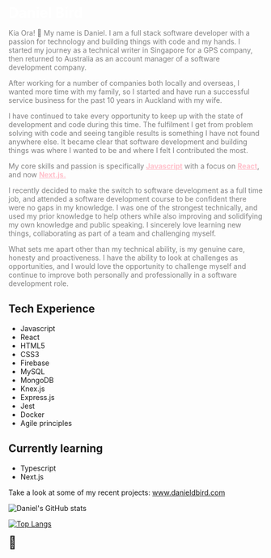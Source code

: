 <h1 style="color:#ffffff;margin:0;">Daniel Bird</h1>
<p style="color:gray;">Kia Ora! 👋 My name is Daniel. I am a full stack software developer with a passion for technology and building things with code and my hands. I started my journey as a technical writer in Singapore for a GPS company, then returned to Australia as an account manager of a software development company.</p>

<p style="color:gray;">After working for a number of companies both locally and overseas, I wanted more time with my family, so I started and have run a successful service business for the past 10 years in Auckland with my wife.</p>

<p style="color:gray;">I have continued to take every opportunity to keep up with the state of development and code during this time. The fulfilment I get from problem solving with code and seeing tangible results is something I have not found anywhere else. It became clear that software development and building things was where I wanted to be and where I felt I contributed the most.</p>

<p style="color:gray;">My core skills and passion is specifically <strong style="color:pink;"><ins>Javascript</ins></strong> with a focus on <strong style="color:pink;"><ins>React</ins></strong>, and now <strong style="color:pink;"><ins>Next.js.</ins></strong></p>

<p style="color:gray;">I recently decided to make the switch to software development as a full time job, and attended a software development course to be confident there were no gaps in my knowledge. I was one of the strongest technically, and used my prior knowledge to help others while also improving and solidifying my own knowledge and public speaking. I sincerely love learning new things, collaborating as part of a team and challenging myself.</p>

<p style="color:gray;">What sets me apart other than my technical ability, is my genuine care, honesty and proactiveness. I have the ability to look at challenges as opportunities, and I would love the opportunity to challenge myself and continue to improve both personally and professionally in a software development role.</p>

<h2>Tech Experience</h2>
<ul>
  <li>Javascript</li>
  <li>React</li>
  <li>HTML5</li>
  <li>CSS3</li>
  <li>Firebase</li>
  <li>MySQL</li>
  <li>MongoDB</li>
  <li>Knex.js</li>
  <li>Express.js</li>
  <li>Jest</li>
  <li>Docker</li>
  <li>Agile principles</li>
</ul>

<h2>Currently learning</h2>
<ul>
  <li>Typescript</li>
  <li>Next.js</li>
</ul>

<p>Take a look at some of my recent projects: <a href="https://www.danieldbird.com/" target="_blank">www.danieldbird.com</a></p>

![Daniel's GitHub stats](https://github-readme-stats.vercel.app/api?username=danieldbird&count_private=true&show_icons=true&theme=codeSTACKr)

[![Top Langs](https://github-readme-stats.vercel.app/api/top-langs/?username=danieldbird&layout=compact&theme=codeSTACKr)](https://www.danieldbird.com/)

<span style="font-size:1.5rem">🐤</span>
